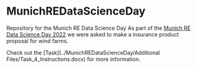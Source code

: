 # MunichREDataScienceDay
Repository for the Munich RE Data Science Day
As part of the [Munich RE Data Science Day 2022](https://www.munichre.com/landingpage/en/forms/esg-data-science-day.html) we were asked to make a insurance product proposal for wind farms.

Check out the [Task](../MunichREDataScienceDay/Additional Files/Task_4_Instructions.docx) for more information.
